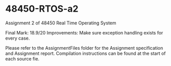 # 48450-RTOS-a2
Assignment 2 of 48450 Real Time Operating System

Final Mark: 18.9/20
Improvements: Make sure exception handling exists for every case.

Please refer to the AssignmentFiles folder for the Assignment specification and Assignment report.
Compilation instructions can be found at the start of each source fie.
